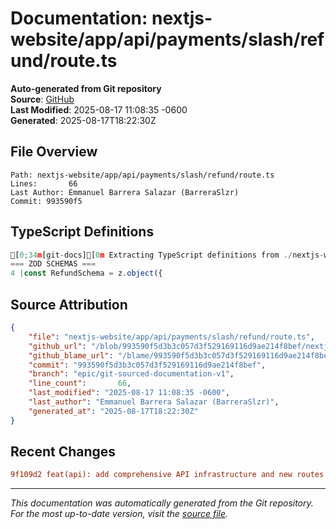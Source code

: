 # Documentation: nextjs-website/app/api/payments/slash/refund/route.ts

**Auto-generated from Git repository**  
**Source**: [GitHub](/blob/993590f5d3b3c057d3f529169116d9ae214f8bef/nextjs-website/app/api/payments/slash/refund/route.ts)  
**Last Modified**: 2025-08-17 11:08:35 -0600  
**Generated**: 2025-08-17T18:22:30Z

## File Overview

```
Path: nextjs-website/app/api/payments/slash/refund/route.ts
Lines:       66
Last Author: Emmanuel Barrera Salazar (BarreraSlzr)
Commit: 993590f5
```

## TypeScript Definitions

```typescript
[0;34m[git-docs][0m Extracting TypeScript definitions from ./nextjs-website/app/api/payments/slash/refund/route.ts
=== ZOD SCHEMAS ===
4 |const RefundSchema = z.object({
```

## Source Attribution

```json
{
    "file": "nextjs-website/app/api/payments/slash/refund/route.ts",
    "github_url": "/blob/993590f5d3b3c057d3f529169116d9ae214f8bef/nextjs-website/app/api/payments/slash/refund/route.ts",
    "github_blame_url": "/blame/993590f5d3b3c057d3f529169116d9ae214f8bef/nextjs-website/app/api/payments/slash/refund/route.ts",
    "commit": "993590f5d3b3c057d3f529169116d9ae214f8bef",
    "branch": "epic/git-sourced-documentation-v1",
    "line_count":       66,
    "last_modified": "2025-08-17 11:08:35 -0600",
    "last_author": "Emmanuel Barrera Salazar (BarreraSlzr)",
    "generated_at": "2025-08-17T18:22:30Z"
}
```

## Recent Changes

```diff
9f109d2 feat(api): add comprehensive API infrastructure and new routes
```

---
*This documentation was automatically generated from the Git repository. 
For the most up-to-date version, visit the [source file](/blob/993590f5d3b3c057d3f529169116d9ae214f8bef/nextjs-website/app/api/payments/slash/refund/route.ts).*
